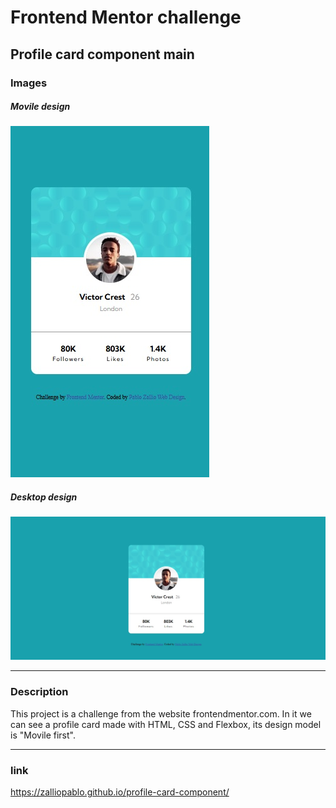 # Frontend Mentor challenge
## Profile card component main

### **Images**
##### Movile design
![Imagenes del proyecto](images/movile-image.jpg)

##### Desktop design
![Imagenes del proyecto](images/desktop-image.jpg)

<hr>

### **Description**

This project is a challenge from the website frontendmentor.com.
In it we can see a profile card made with HTML, CSS and Flexbox, its design model is "Movile first".

<hr>

### **link**

https://zalliopablo.github.io/profile-card-component/


